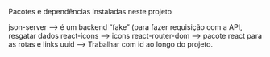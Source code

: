 Pacotes e dependências instaladas neste projeto

json-server —> é um backend “fake” (para fazer requisição com a API, resgatar dados 
react-icons —> icons 
react-router-dom —> pacote react para as rotas e links
uuid —> Trabalhar com id ao longo do projeto.